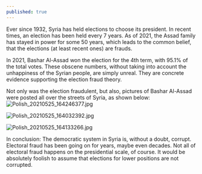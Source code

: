 ```yaml
---
published: true
---
```

Ever since 1932, Syria has held elections to choose its president. In recent times, an election has been held every 7 years. As of 2021, the Assad family has stayed in power for some 50 years, which leads to the common belief, that the elections (at least recent ones) are frauds. 

In 2021, Bashar Al-Assad won the election for the 4th term, with 95.1% of the total votes. 
These obscene numbers, without taking into account the unhappiness of the Syrian people, are simply unreal. They are concrete evidence supporting the election fraud theory. 

Not only was the election fraudulent, but also, pictures of Bashar Al-Assad were posted all over the streets of Syria, as shown below: 
![Polish_20210525_164246377.jpg]({{site.baseurl}}/images/Polish_20210525_164246377.jpg)

![Polish_20210525_164032392.jpg]({{site.baseurl}}/images/Polish_20210525_164032392.jpg)

![Polish_20210525_164133266.jpg]({{site.baseurl}}/images/Polish_20210525_164133266.jpg)

In conclusion:
The democratic system in Syria is, without a doubt, corrupt. Electoral fraud has been going on for years, maybe even decades.
Not all of electoral fraud happens on the presidential scale, of course. It would be absolutely foolish to assume that elections for lower positions are not corrupted.
